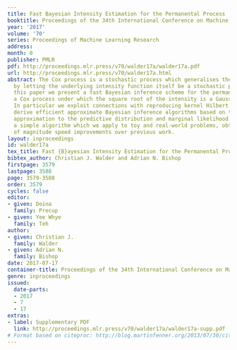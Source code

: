 ```yaml
---
title: Fast Bayesian Intensity Estimation for the Permanental Process
booktitle: Proceedings of the 34th International Conference on Machine Learning
year: '2017'
volume: '70'
series: Proceedings of Machine Learning Research
address: 
month: 0
publisher: PMLR
pdf: http://proceedings.mlr.press/v70/walder17a/walder17a.pdf
url: http://proceedings.mlr.press/v70/walder17a.html
abstract: The Cox process is a stochastic process which generalises the Poisson process
  by letting the underlying intensity function itself be a stochastic process. In
  this paper we present a fast Bayesian inference scheme for the permanental process,
  a Cox process under which the square root of the intensity is a Gaussian process.
  In particular we exploit connections with reproducing kernel Hilbert spaces, to
  derive efficient approximate Bayesian inference algorithms based on the Laplace
  approximation to the predictive distribution and marginal likelihood. We obtain
  a simple algorithm which we apply to toy and real-world problems, obtaining orders
  of magnitude speed improvements over previous work.
layout: inproceedings
id: walder17a
tex_title: Fast {B}ayesian Intensity Estimation for the Permanental Process
bibtex_author: Christian J. Walder and Adrian N. Bishop
firstpage: 3579
lastpage: 3588
page: 3579-3588
order: 3579
cycles: false
editor:
- given: Doina
  family: Precup
- given: Yee Whye
  family: Teh
author:
- given: Christian J.
  family: Walder
- given: Adrian N.
  family: Bishop
date: 2017-07-17
container-title: Proceedings of the 34th International Conference on Machine Learning
genre: inproceedings
issued:
  date-parts:
  - 2017
  - 7
  - 17
extras:
- label: Supplementary PDF
  link: http://proceedings.mlr.press/v70/walder17a/walder17a-supp.pdf
# Format based on citeproc: http://blog.martinfenner.org/2013/07/30/citeproc-yaml-for-bibliographies/
---
```

